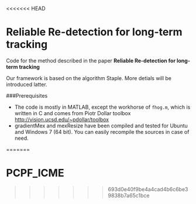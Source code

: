 <<<<<<< HEAD
# Reliable Re-detection for long-term tracking
Code for the method described in the paper **Reliable Re-detection for long-term tracking**

Our framework is based on the algorithm Staple. More detials will be introduced latter. 

###Prerequisites
 - The code is mostly in MATLAB, except the workhorse of `fhog.m`, which is written in C and comes from Piotr Dollar toolbox http://vision.ucsd.edu/~pdollar/toolbox
 - gradientMex and mexResize have been compiled and tested for Ubuntu and Windows 7 (64 bit). You can easily recompile the sources in case of need.






=======
# PCPF_ICME
>>>>>>> 693d0e40f9be4a4cad4b6c6be39838b7a65c1bce
